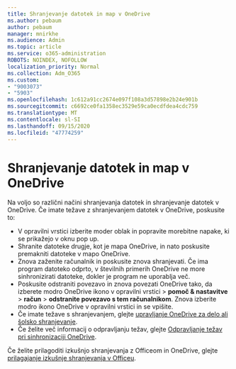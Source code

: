 ```yaml
---
title: Shranjevanje datotek in map v OneDrive
ms.author: pebaum
author: pebaum
manager: mnirkhe
ms.audience: Admin
ms.topic: article
ms.service: o365-administration
ROBOTS: NOINDEX, NOFOLLOW
localization_priority: Normal
ms.collection: Adm_O365
ms.custom:
- "9003073"
- "5903"
ms.openlocfilehash: 1c612a91cc2674e097f108a3d57898e2b24e901b
ms.sourcegitcommit: c6692ce0fa1358ec3529e59ca0ecdfdea4cdc759
ms.translationtype: MT
ms.contentlocale: sl-SI
ms.lasthandoff: 09/15/2020
ms.locfileid: "47774259"
---
```

# <a name="saving-files-and-folders-to-onedrive"></a>Shranjevanje datotek in map v OneDrive

Na voljo so različni načini shranjevanja datotek in shranjevanje datotek v OneDrive. Če imate težave z shranjevanjem datotek v OneDrive, poskusite to:

- V opravilni vrstici izberite moder oblak in popravite morebitne napake, ki se prikažejo v oknu pop up.
- Shranite datoteke drugje, kot je mapa OneDrive, in nato poskusite premakniti datoteke v mapo OneDrive.
- Znova zaženite računalnik in poskusite znova shranjevati. Če ima program datoteko odprto, v številnih primerih OneDrive ne more sinhronizirati datoteke, dokler je program ne uporablja več.    
- Poskusite odstraniti povezavo in znova povezati OneDrive tako, da izberete modro OneDrive ikono v opravilni vrstici > **pomoč & nastavitve**  >  **račun**  >  **odstranite povezavo s tem računalnikom**. Znova izberite modro ikono OneDrive v opravilni vrstici in se vpišite.
- Če imate težave s shranjevanjem, glejte [upravljanje OneDrive za delo ali šolsko shranjevanje](https://support.microsoft.com/office/manage-your-onedrive-for-work-or-school-storage-31519161-059c-4764-b6f8-f5cd29f7fe68).
- Če želite več informacij o odpravljanju težav, glejte [Odpravljanje težav pri sinhronizaciji OneDrive](https://docs.microsoft.com/alchemyinsights/fix-onedrive-sync-issues).  

Če želite prilagoditi izkušnjo shranjevanja z Officeom in OneDrive, glejte [prilagajanje izkušnje shranjevanja v Officeu](https://support.microsoft.com/office/customize-the-save-experience-in-office-786200a7-f5f2-4d26-a3ae-b78c60dd5d3b).
